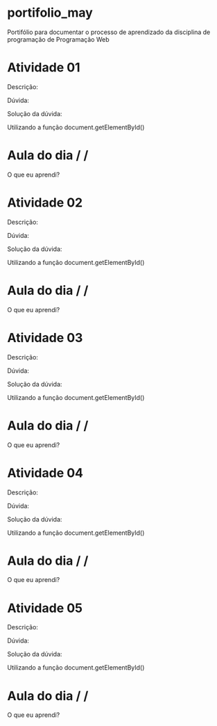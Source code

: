 # portifolio_may
Portifólio para documentar o processo de aprendizado da disciplina de programação de Programação Web

<h1>Atividade 01</h1>

Descrição: 

Dúvida:

Solução da dúvida:

Utilizando a função document.getElementById()

<h1> Aula do dia    /   /     </h1>

O que eu aprendi?


<h1>Atividade 02</h1>

Descrição: 

Dúvida:

Solução da dúvida:

Utilizando a função document.getElementById()

<h1> Aula do dia    /   /     </h1>

O que eu aprendi?


<h1>Atividade 03</h1>

Descrição: 

Dúvida:

Solução da dúvida:

Utilizando a função document.getElementById()

<h1> Aula do dia    /   /     </h1>

O que eu aprendi?



<h1>Atividade 04</h1>

Descrição: 

Dúvida:

Solução da dúvida:

Utilizando a função document.getElementById()

<h1> Aula do dia    /   /     </h1>

O que eu aprendi?


<h1>Atividade 05</h1>

Descrição: 

Dúvida:

Solução da dúvida:

Utilizando a função document.getElementById()

<h1> Aula do dia    /   /     </h1>

O que eu aprendi?
